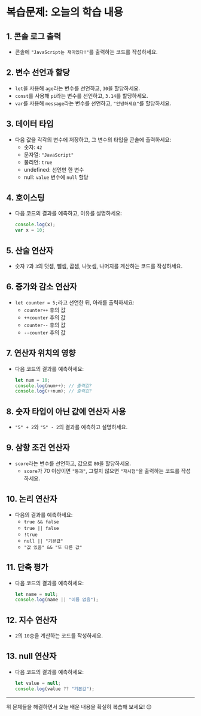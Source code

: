 
# 복습문제: 오늘의 학습 내용

## 1. 콘솔 로그 출력
- 콘솔에 `"JavaScript는 재미있다!"`를 출력하는 코드를 작성하세요.

## 2. 변수 선언과 할당
- `let`을 사용해 `age`라는 변수를 선언하고, `30`을 할당하세요.  
- `const`를 사용해 `pi`라는 변수를 선언하고, `3.14`를 할당하세요.  
- `var`를 사용해 `message`라는 변수를 선언하고, `"안녕하세요"`를 할당하세요.

## 3. 데이터 타입
- 다음 값을 각각의 변수에 저장하고, 그 변수의 타입을 콘솔에 출력하세요:  
  - 숫자: `42`  
  - 문자열: `"JavaScript"`  
  - 불리언: `true`  
  - undefined: 선언만 한 변수  
  - null: `value` 변수에 `null` 할당

## 4. 호이스팅
- 다음 코드의 결과를 예측하고, 이유를 설명하세요:
  ```javascript
  console.log(x);
  var x = 10;
  ```

## 5. 산술 연산자
- 숫자 `7`과 `3`의 덧셈, 뺄셈, 곱셈, 나눗셈, 나머지를 계산하는 코드를 작성하세요.

## 6. 증가와 감소 연산자
- `let counter = 5;`라고 선언한 뒤, 아래를 출력하세요:
  - `counter++` 후의 값  
  - `++counter` 후의 값  
  - `counter--` 후의 값  
  - `--counter` 후의 값

## 7. 연산자 위치의 영향
- 다음 코드의 결과를 예측하세요:
  ```javascript
  let num = 10;
  console.log(num++); // 출력값?
  console.log(++num); // 출력값?
  ```

## 8. 숫자 타입이 아닌 값에 연산자 사용
- `"5" + 2`와 `"5" - 2`의 결과를 예측하고 설명하세요.

## 9. 삼항 조건 연산자
- `score`라는 변수를 선언하고, 값으로 `80`을 할당하세요.  
  - `score`가 70 이상이면 `"통과"`, 그렇지 않으면 `"재시험"`을 출력하는 코드를 작성하세요.

## 10. 논리 연산자
- 다음의 결과를 예측하세요:
  - `true && false`  
  - `true || false`  
  - `!true`  
  - `null || "기본값"`  
  - `"값 있음" && "또 다른 값"`

## 11. 단축 평가
- 다음 코드의 결과를 예측하세요:
  ```javascript
  let name = null;
  console.log(name || "이름 없음");
  ```

## 12. 지수 연산자
- `2`의 `10`승을 계산하는 코드를 작성하세요.

## 13. null 연산자
- 다음 코드의 결과를 예측하세요:
  ```javascript
  let value = null;
  console.log(value ?? "기본값");
  ```

---

위 문제들을 해결하면서 오늘 배운 내용을 확실히 복습해 보세요! 😊
